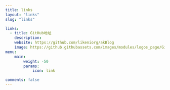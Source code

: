 ```yaml
---
title: links
layout: "links"
slug: "links"

links:
  - title: GitHub地址
    description: 
    website: https://github.com/likeniorg/akBlog
    image: https://github.githubassets.com/images/modules/logos_page/GitHub-Mark.png
menu:
    main: 
        weight: -50
        params:
            icon: link

comments: false
---
```

